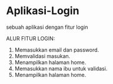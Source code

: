 # Aplikasi-Login
sebuah aplikasi dengan fitur login

ALUR FITUR LOGIN:
1. Memasukkan email dan password.
2. Memvalidasi masukan.
3. Menampilkan halaman home.
4. Memasukkan nama ibu untuk validasi.
5. Menampilkan halaman home.
